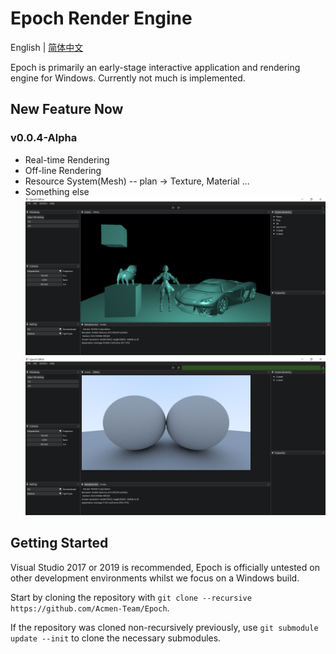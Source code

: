 # Epoch Render Engine

 English | [简体中文](./README.md)

Epoch is primarily an early-stage interactive application and rendering engine for Windows. Currently not much is implemented.

## New Feature Now
### v0.0.4-Alpha
- Real-time Rendering
- Off-line Rendering
- Resource System(Mesh) -- plan -> Texture, Material ...
- Something else
![v0.0.4-R](docs/images/Epoch-Alpha-v0.0.4-RealTime.png)
![v0.0.4-O](docs/images/Epoch-Alpha-v0.0.4-Offline.png)
## Getting Started

Visual Studio 2017 or 2019 is recommended, Epoch is officially untested on other development environments whilst we focus on a Windows build.

Start by cloning the repository with `git clone --recursive https://github.com/Acmen-Team/Epoch`.

If the repository was cloned non-recursively previously, use `git submodule update --init` to clone the necessary submodules.